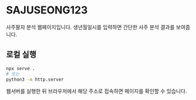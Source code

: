# SAJUSEONG123

사주팔자 분석 웹페이지입니다. 생년월일시를 입력하면 간단한 사주 분석 결과를 보여줍니다.

## 로컬 실행

```bash
npx serve .
# 또는
python3 -m http.server
```

웹서버를 실행한 뒤 브라우저에서 해당 주소로 접속하면 페이지를 확인할 수 있습니다.

